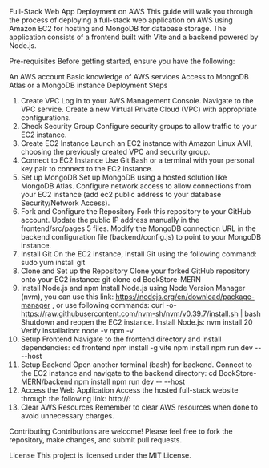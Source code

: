 Full-Stack Web App Deployment on AWS
This guide will walk you through the process of deploying a full-stack web application on AWS using Amazon EC2 for hosting and MongoDB for database storage. The application consists of a frontend built with Vite and a backend powered by Node.js.

Pre-requisites
Before getting started, ensure you have the following:

An AWS account
Basic knowledge of AWS services
Access to MongoDB Atlas or a MongoDB instance
Deployment Steps

1. Create VPC
   Log in to your AWS Management Console.
   Navigate to the VPC service.
   Create a new Virtual Private Cloud (VPC) with appropriate configurations.
2. Check Security Group
   Configure security groups to allow traffic to your EC2 instance.
3. Create EC2 Instance
   Launch an EC2 instance with Amazon Linux AMI, choosing the previously created VPC and security group.
4. Connect to EC2 Instance
   Use Git Bash or a terminal with your personal key pair to connect to the EC2 instance.
5. Set up MongoDB
   Set up MongoDB using a hosted solution like MongoDB Atlas.
   Configure network access to allow connections from your EC2 instance (add ec2 public address to your database Security/Network Access).
6. Fork and Configure the Repository
   Fork this repository to your GitHub account.
   Update the public IP address manually in the frontend/src/pages 5 files.
   Modify the MongoDB connection URL in the backend configuration file (backend/config.js) to point to your MongoDB instance.
7. Install Git
   On the EC2 instance, install Git using the following command:
   sudo yum install git
8. Clone and Set up the Repository
   Clone your forked GitHub repository onto your EC2 instance:
   git clone <your-forked-github-repo-url>
   cd BookStore-MERN
9. Install Node.js and npm
   Install Node.js using Node Version Manager (nvm), you can use this link: https://nodejs.org/en/download/package-manager , or use following commands:
   curl -o- https://raw.githubusercontent.com/nvm-sh/nvm/v0.39.7/install.sh | bash
   Shutdown and reopen the EC2 instance.
   Install Node.js:
   nvm install 20
   Verify installation:
   node -v
   npm -v
10. Setup Frontend
    Navigate to the frontend directory and install dependencies:
    cd frontend
    npm install -g vite
    npm install
    npm run dev -- --host
11. Setup Backend
    Open another terminal (bash) for backend.
    Connect to the EC2 instance and navigate to the backend directory:
    cd BookStore-MERN/backend
    npm install
    npm run dev -- --host
12. Access the Web Application
    Access the hosted full-stack website through the following link:
    http://<ec2-public-ip>:<port>
13. Clear AWS Resources
    Remember to clear AWS resources when done to avoid unnecessary charges.

Contributing
Contributions are welcome! Please feel free to fork the repository, make changes, and submit pull requests.

License
This project is licensed under the MIT License.
